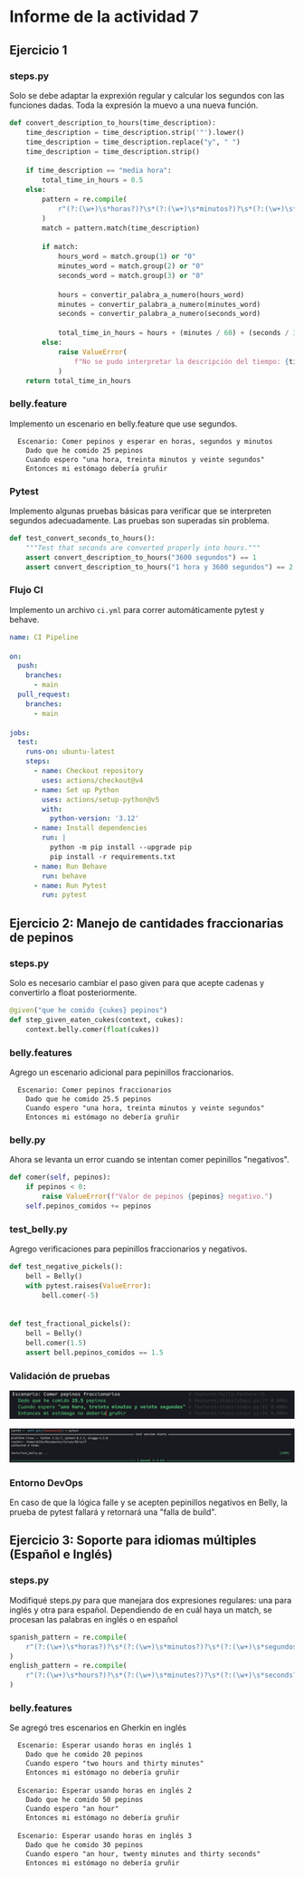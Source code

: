 # Informe de la actividad 7

## Ejercicio 1

### steps.py

Solo se debe adaptar la exprexión regular y calcular los segundos con las funciones dadas. Toda la expresión la muevo a una nueva función.

```python
def convert_description_to_hours(time_description):
    time_description = time_description.strip('"').lower()
    time_description = time_description.replace("y", " ")
    time_description = time_description.strip()

    if time_description == "media hora":
        total_time_in_hours = 0.5
    else:
        pattern = re.compile(
            r"(?:(\w+)\s*horas?)?\s*(?:(\w+)\s*minutos?)?\s*(?:(\w+)\s*segundos?)?"
        )
        match = pattern.match(time_description)

        if match:
            hours_word = match.group(1) or "0"
            minutes_word = match.group(2) or "0"
            seconds_word = match.group(3) or "0"

            hours = convertir_palabra_a_numero(hours_word)
            minutes = convertir_palabra_a_numero(minutes_word)
            seconds = convertir_palabra_a_numero(seconds_word)

            total_time_in_hours = hours + (minutes / 60) + (seconds / 3600)
        else:
            raise ValueError(
                f"No se pudo interpretar la descripción del tiempo: {time_description}"
            )
    return total_time_in_hours
```

### belly.feature

Implemento un escenario en belly.feature que use segundos.

```gherkin
  Escenario: Comer pepinos y esperar en horas, segundos y minutos
    Dado que he comido 25 pepinos
    Cuando espero "una hora, treinta minutos y veinte segundos"
    Entonces mi estómago debería gruñir
```

### Pytest

Implemento algunas pruebas básicas para verificar que se interpreten segundos adecuadamente. Las pruebas son superadas sin problema.

```python
def test_convert_seconds_to_hours():
    """Test that seconds are converted properly into hours."""
    assert convert_description_to_hours("3600 segundos") == 1
    assert convert_description_to_hours("1 hora y 3600 segundos") == 2
```

### Flujo CI

Implemento un archivo `ci.yml` para correr automáticamente pytest y behave.

```yml
name: CI Pipeline

on:
  push:
    branches:
      - main
  pull_request:
    branches:
      - main

jobs:
  test:
    runs-on: ubuntu-latest
    steps:
      - name: Checkout repository
        uses: actions/checkout@v4
      - name: Set up Python
        uses: actions/setup-python@v5
        with:
          python-version: '3.12'  
      - name: Install dependencies
        run: |
          python -m pip install --upgrade pip
          pip install -r requirements.txt
      - name: Run Behave
        run: behave
      - name: Run Pytest
        run: pytest
```

## Ejercicio 2: Manejo de cantidades fraccionarias de pepinos

### steps.py

Solo es necesario cambiar el paso given para que acepte cadenas y convertirlo a float posteriormente.

```python
@given("que he comido {cukes} pepinos")
def step_given_eaten_cukes(context, cukes):
    context.belly.comer(float(cukes))
```

### belly.features

Agrego un escenario adicional para pepinillos fraccionarios.

```gherkins
  Escenario: Comer pepinos fraccionarios
    Dado que he comido 25.5 pepinos
    Cuando espero "una hora, treinta minutos y veinte segundos"
    Entonces mi estómago no debería gruñir
```

### belly.py

Ahora se levanta un error cuando se intentan comer pepinillos "negativos".

```python
def comer(self, pepinos):
    if pepinos < 0:
        raise ValueError(f"Valor de pepinos {pepinos} negativo.")
    self.pepinos_comidos += pepinos
```

### test_belly.py

Agrego verificaciones para pepinillos fraccionarios y negativos.

```python
def test_negative_pickels():
    bell = Belly()
    with pytest.raises(ValueError):
        bell.comer(-5)


def test_fractional_pickels():
    bell = Belly()
    bell.comer(1.5)
    assert bell.pepinos_comidos == 1.5
```

### Validación de pruebas

![](../resources/img/A7_6.jpg)

![](../resources/img/A7_7.jpg)

### Entorno DevOps

En caso de que la lógica falle y se acepten pepinillos negativos en Belly, la prueba de pytest fallará y retornará una "falla de build".

## Ejercicio 3: Soporte para idiomas múltiples (Español e Inglés)

### steps.py

Modifiqué steps.py para que manejara dos expresiones regulares: una para inglés y otra para español. Dependiendo de en cuál haya un match, se procesan las palabras en inglés o en español

```python
spanish_pattern = re.compile(
    r"(?:(\w+)\s*horas?)?\s*(?:(\w+)\s*minutos?)?\s*(?:(\w+)\s*segundos?)?"
)
english_pattern = re.compile(
    r"(?:(\w+)\s*hours?)?\s*(?:(\w+)\s*minutes?)?\s*(?:(\w+)\s*seconds?)?"
)
```

### belly.features

Se agregó tres escenarios en Gherkin en inglés

```gherkin
  Escenario: Esperar usando horas en inglés 1
    Dado que he comido 20 pepinos
    Cuando espero "two hours and thirty minutes"
    Entonces mi estómago no debería gruñir

  Escenario: Esperar usando horas en inglés 2
    Dado que he comido 50 pepinos
    Cuando espero "an hour"
    Entonces mi estómago no debería gruñir

  Escenario: Esperar usando horas en inglés 3
    Dado que he comido 30 pepinos
    Cuando espero "an hour, twenty minutes and thirty seconds"
    Entonces mi estómago no debería gruñir
```


